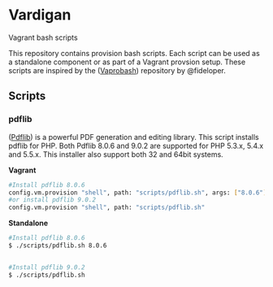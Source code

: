 Vardigan
========

Vagrant bash scripts

This repository contains provision bash scripts. Each script can be used as a standalone component or as part of a Vagrant provsion setup. These scripts are inspired by the ([Vaprobash](https://github.com/fideloper/Vaprobash)) repository by @fideloper. 

## Scripts

### pdflib

([Pdflib](http://www.pdflib.com/)) is a powerful PDF generation and editing library. This script installs pdflib for PHP. 
Both Pdflib 8.0.6 and 9.0.2 are supported for PHP 5.3.x, 5.4.x and 5.5.x. This installer also support both 32 and 64bit systems. 

**Vagrant**

```bash
#Install pdflib 8.0.6
config.vm.provision "shell", path: "scripts/pdflib.sh", args: ["8.0.6"] 
#or install pdflib 9.0.2
config.vm.provision "shell", path: "scripts/pdflib.sh"
````

**Standalone**

```bash
#Install pdflib 8.0.6
$ ./scripts/pdflib.sh 8.0.6 


#Install pdflib 9.0.2
$ ./scripts/pdflib.sh
```
